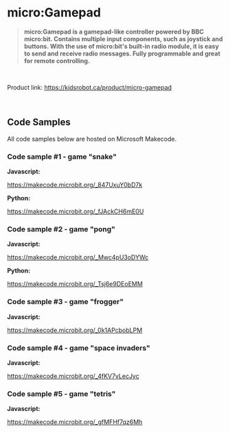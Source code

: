 # micro:Gamepad

> **micro:Gamepad is a gamepad-like controller powered by BBC micro:bit. Contains multiple input components, such as joystick and buttons. With the use of micro:bit's built-in radio module, it is easy to send and receive radio messages. Fully programmable and great for remote controlling.**

<br>

Product link: https://kidsrobot.ca/product/micro-gamepad

<br>

## Code Samples

All code samples below are hosted on Microsoft Makecode.

### Code sample #1 - game "snake"

**Javascript:**

https://makecode.microbit.org/_847UxuY0bD7k

**Python:**

https://makecode.microbit.org/_fJAckCH6mE0U

### Code sample #2 - game "pong"

**Javascript:**

https://makecode.microbit.org/_Mwc4pU3oDYWc

**Python:**

https://makecode.microbit.org/_Tsj6e9DEoEMM

### Code sample #3 - game "frogger"

**Javascript:**

https://makecode.microbit.org/_0k1APcbobLPM

### Code sample #4 - game "space invaders"

**Javascript:**

https://makecode.microbit.org/_4fKV7vLecJyc

### Code sample #5 - game "tetris"

**Javascript:**

https://makecode.microbit.org/_gfMFHf7qz6Mh
